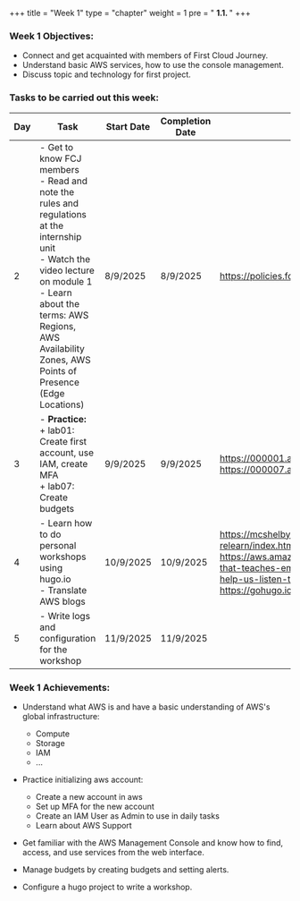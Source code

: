 +++
title = "Week 1"
type = "chapter"
weight = 1
pre = " <b> 1.1. </b> "
+++

### Week 1 Objectives:

* Connect and get acquainted with members of First Cloud Journey.
* Understand basic AWS services, how to use the console management.
* Discuss topic and technology for first project.

### Tasks to be carried out this week:
| Day |Task| Start Date | Completion Date | Reference Material|
| --- | ------------------------------------------------------------------------------------------------------------------------------------------------------------------------------------------------------ | ---------- | --------------- | ----------------------------------------- |
|2| - Get to know FCJ members <br> - Read and note the rules and regulations at the internship unit <br> - Watch the video lecture on module 1 <br> - Learn about the terms: AWS Regions, AWS Availability Zones, AWS Points of Presence (Edge Locations) | 8/9/2025 | 8/9/2025 | <https://policies.fcjuni.com/>
|3| - **Practice:** <br>+ lab01: Create first account, use IAM, create MFA <br> + lab07: Create budgets | 9/9/2025 | 9/9/2025 | <https://000001.awsstudygroup.com/vi/> <https://000007.awsstudygroup.com/vi/> |
|4 | - Learn how to do personal workshops using hugo.io <br> - Translate AWS blogs |  10/9/2025 | 10/9/2025|  <https://mcshelby.github.io/hugo-theme-relearn/index.html> <https://aws.amazon.com/blogs/startups/technology-that-teaches-empathy-how-mpathic-uses-ai-to-help-us-listen-to-each-other/> <https://gohugo.io/getting-started/quick-start/>|
|5| - Write logs and configuration for the workshop | 11/9/2025 | 11/9/2025 |  |



### Week 1 Achievements:

- Understand what AWS is and have a basic understanding of AWS's global infrastructure:
  - Compute
  - Storage
  - IAM
  - ...

- Practice initializing aws account:
  - Create a new account in aws
  - Set up MFA for the new account
  - Create an IAM User as Admin to use in daily tasks
  - Learn about AWS Support

- Get familiar with the AWS Management Console and know how to find, access, and use services from the web interface.

- Manage budgets by creating budgets and setting alerts.

- Configure a hugo project to write a workshop.
